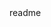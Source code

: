 <snippet>
  <content><![CDATA[
# ${1:Python Exercises}
A series of exercises to gain better understanding of basic program concepts with Python.
## Usage
Run in any Python IDE
## Contributing
1. Fork it!
2. Create your feature branch: `git checkout -b my-new-feature`
3. Commit your changes: `git commit -am 'Add some feature'`
4. Push to the branch: `git push origin my-new-feature`
5. Submit a pull request :O
]]></content>
  <tabTrigger>readme</tabTrigger>
</snippet>
